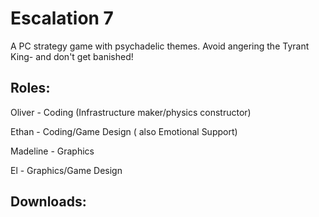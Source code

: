 # Escalation 7

A PC strategy game with psychadelic themes. Avoid angering the Tyrant King- and don't get banished!


## Roles:
Oliver - Coding (Infrastructure maker/physics constructor)

Ethan - Coding/Game Design ( also Emotional Support)

Madeline - Graphics

El - Graphics/Game Design

## Downloads:

